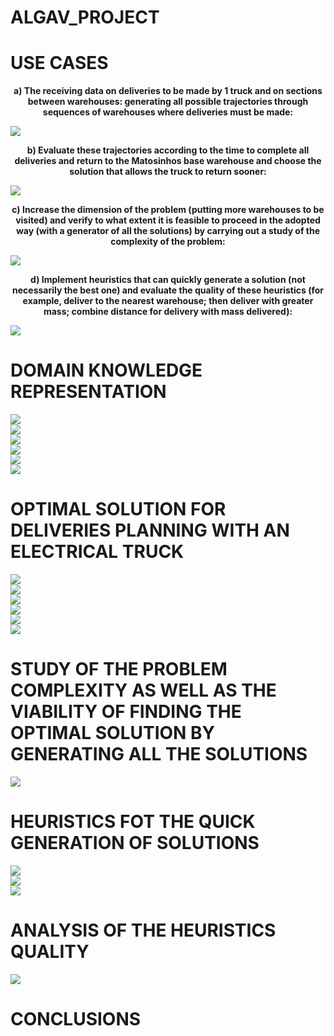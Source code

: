 # ALGAV_PROJECT  

# USE CASES  
<p align="center">
<b>a) The receiving data on deliveries to be made by 1 truck and on sections between warehouses: generating all possible trajectories through sequences of warehouses where deliveries must be made:

![](/diagrams_UC/UC1.svg?raw=true)  
</p>  
<p align="center">
<b>b) Evaluate these trajectories according to the time to complete all deliveries and return to the Matosinhos base warehouse and choose the solution that allows the truck to return sooner:

![](/diagrams_UC/UC2.svg?raw=true)  
</p>  
<p align="center">
<b>c) Increase the dimension of the problem (putting more warehouses to be visited) and verify to what extent it is feasible to proceed in the adopted way (with a generator of all the solutions) by carrying out a study of the complexity of the problem:

![](/diagrams_UC/UC3.svg?raw=true)  
</p>  
<p align="center">
<b>d) Implement heuristics that can quickly generate a solution (not necessarily the best one) and evaluate the quality of these heuristics (for example, deliver to the nearest warehouse; then deliver with greater mass; combine distance for delivery with mass delivered):

![](/diagrams_UC/UC4.svg?raw=true)  
</p>  

# DOMAIN KNOWLEDGE REPRESENTATION
![](/images/img_to_task_A/cities.png?raw=true)  
![](/images/img_to_task_A/distances.png?raw=true)  
![](/images/img_to_task_A/pathData.png?raw=true)  
![](/images/img_to_task_A/trucks.png?raw=true)  
![](/images/img_to_task_A/delivieries.png?raw=true)  
![](/images/img_to_task_A/factory.png?raw=true)    
  
# OPTIMAL SOLUTION FOR DELIVERIES PLANNING WITH AN ELECTRICAL TRUCK
![](/images/img_to_task_B/sum_weights.png?raw=true)  
![](/images/img_to_task_B/add_truckWeight.png?raw=true)  
![](/images/img_to_task_B/calculate_cost.png?raw=true)  
![](/images/img_to_task_B/seq_cost_min.png?raw=true)  
![](/images/img_to_task_B/calculate_cost2.png?raw=true)  
![](/images/img_to_task_B/final_min_cost.png?raw=true)    
  
 # STUDY OF THE PROBLEM COMPLEXITY AS WELL AS THE VIABILITY OF FINDING THE OPTIMAL SOLUTION BY GENERATING ALL THE SOLUTIONS
![](/images/img_to_task_C/Table_of_solution_times.png?raw=true)  
  
# HEURISTICS FOT THE QUICK GENERATION OF SOLUTIONS
![](/images/img_to_task_D/distance_heuristic.png?raw=true)  
![](/images/img_to_task_D/weight_heuristic.png?raw=true)  
![](/images/img_to_task_D/combine_heuristic.png?raw=true)  
# ANALYSIS OF THE HEURISTICS QUALITY
![](/images/img_to_task_D/comparing_of_heuristics_table.png?raw=true)    
# CONCLUSIONS
